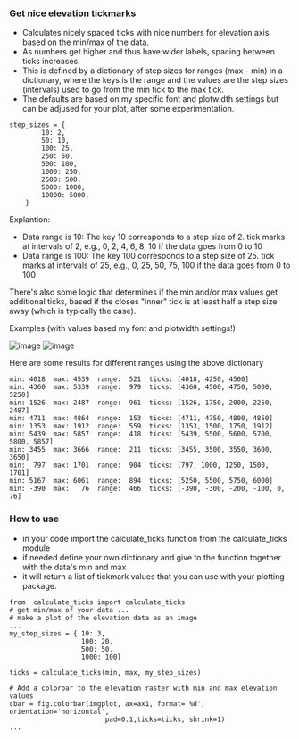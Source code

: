 ### Get nice elevation tickmarks
- Calculates nicely spaced ticks with nice numbers for elevation axis based on the min/max of the data. 
- As numbers get higher and thus have wider labels, spacing between ticks increases.
- This is defined by a dictionary of step sizes for ranges (max - min) in a dictionary, where the keys is the range and the values are the step sizes (intervals) used to go from the min tick to the max tick.
- The defaults are based on my specific font and plotwidth settings but can be adjused for your plot, after some experimentation. 

```
step_sizes = {
        10: 2,
        50: 10,   
        100: 25,  
        250: 50,
        500: 100,
        1000: 250,
        2500: 500,
        5000: 1000,
        10000: 5000,
    }
```
Explantion:
  - Data range is 10:  The key 10 corresponds to a step size of 2. tick marks at intervals of 2, e.g., 0, 2, 4, 6, 8, 10 if the data goes from 0 to 10
  - Data range is 100: The key 100 corresponds to a step size of 25. tick marks at intervals of 25, e.g., 0, 25, 50, 75, 100 if the data goes from 0 to 100

There's also some logic that determines if the min and/or max values get additional ticks, based if the closes "inner" tick is at least half a step size away (which is typically the case).

Examples (with values based my font and plotwidth settings!)

![image](https://github.com/user-attachments/assets/b0f92b8e-58b3-494d-b886-58308af33df4)
![image](https://github.com/user-attachments/assets/e8768e07-a9a9-4967-8540-381a0280aec9)




Here are some results for different ranges using the above dictionary
```
min: 4018  max: 4539  range:  521  ticks: [4018, 4250, 4500]
min: 4360  max: 5339  range:  979  ticks: [4360, 4500, 4750, 5000, 5250]
min: 1526  max: 2487  range:  961  ticks: [1526, 1750, 2000, 2250, 2487]
min: 4711  max: 4864  range:  153  ticks: [4711, 4750, 4800, 4850]
min: 1353  max: 1912  range:  559  ticks: [1353, 1500, 1750, 1912]
min: 5439  max: 5857  range:  418  ticks: [5439, 5500, 5600, 5700, 5800, 5857]
min: 3455  max: 3666  range:  211  ticks: [3455, 3500, 3550, 3600, 3650]
min:  797  max: 1701  range:  904  ticks: [797, 1000, 1250, 1500, 1701]
min: 5167  max: 6061  range:  894  ticks: [5250, 5500, 5750, 6000]
min: -390  max:   76  range:  466  ticks: [-390, -300, -200, -100, 0, 76]
```

### How to use
- in your code import the calculate_ticks function from the calculate_ticks module
- if needed define your own dictionary and give to the function together with the data's min and max
- it will return a list of tickmark values that you can use with your plotting package.

```
from  calculate_ticks import calculate_ticks
# get min/max of your data ...
# make a plot of the elevation data as an image
...
my_step_sizes = { 10: 3,   
                  100: 20,  
                  500: 50,
                  1000: 100}

ticks = calculate_ticks(min, max, my_step_sizes)

# Add a colorbar to the elevation raster with min and max elevation values
cbar = fig.colorbar(imgplot, ax=ax1, format='%d', orientation='horizontal', 
                        pad=0.1,ticks=ticks, shrink=1)
...
```
